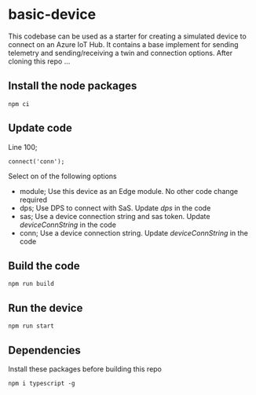 # basic-device

This codebase can be used as a starter for creating a simulated device to connect on an Azure IoT Hub. It contains a base implement for sending telemetry and sending/receiving a twin and connection options. After cloning this repo ...

## Install the node packages
```
npm ci
```

## Update code

Line 100;
```
connect('conn');
```
Select on of the following options
- module; Use this device as an Edge module. No other code change required
- dps; Use DPS to connect with SaS. Update *dps* in the code
- sas; Use a device connection string and sas token. Update *deviceConnString* in the code
- conn; Use a device connection string. Update *deviceConnString* in the code

## Build the code
```
npm run build
```

## Run the device
```
npm run start
```

## Dependencies
Install these packages before building this repo
```
npm i typescript -g
```